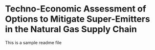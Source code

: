 # Techno-Economic Assessment of Options to Mitigate Super-Emitters in the Natural Gas Supply Chain

This is a sample readme file
